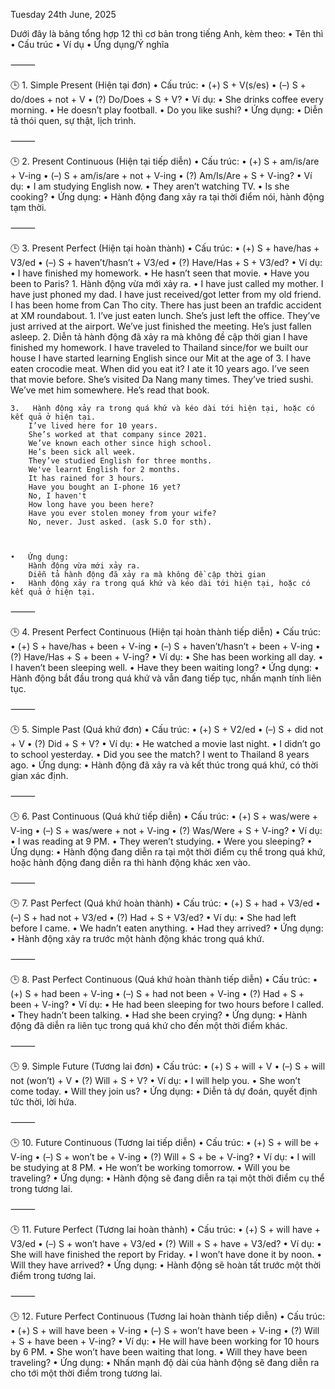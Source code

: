 Tuesday 24th June, 2025

Dưới đây là bảng tổng hợp 12 thì cơ bản trong tiếng Anh, kèm theo:
	•	Tên thì
	•	Cấu trúc
	•	Ví dụ
	•	Ứng dụng/Ý nghĩa

⸻

🕒 1. Simple Present (Hiện tại đơn)
	•	Cấu trúc:
	•	(+) S + V(s/es)
	•	(–) S + do/does + not + V
	•	(?) Do/Does + S + V?
	•	Ví dụ:
	•	She drinks coffee every morning.
	•	He doesn’t play football.
	•	Do you like sushi?
	•	Ứng dụng:
	•	Diễn tả thói quen, sự thật, lịch trình.

⸻

🕒 2. Present Continuous (Hiện tại tiếp diễn)
	•	Cấu trúc:
	•	(+) S + am/is/are + V-ing
	•	(–) S + am/is/are + not + V-ing
	•	(?) Am/Is/Are + S + V-ing?
	•	Ví dụ:
	•	I am studying English now.
	•	They aren’t watching TV.
	•	Is she cooking?
	•	Ứng dụng:
	•	Hành động đang xảy ra tại thời điểm nói, hành động tạm thời.

⸻

🕒 3. Present Perfect (Hiện tại hoàn thành)
	•	Cấu trúc:
	•	(+) S + have/has + V3/ed
	•	(–) S + haven’t/hasn’t + V3/ed
	•	(?) Have/Has + S + V3/ed?
	•	Ví dụ:
	•	I have finished my homework.
	•	He hasn’t seen that movie.
	•	Have you been to Paris?
    1. Hành động vừa mới xảy ra.
    •   I have just called my mother.
        I have just phoned my dad.
        I have just received/got letter from my old friend. 
        I has been home from Can Tho city.
        There has just been an trafdic accident at XM roundabout.
        1.	I’ve just eaten lunch.
	    She’s just left the office.
	    They’ve just arrived at the airport.
	    We’ve just finished the meeting.
	    He’s just fallen asleep.
    2. Diễn tả hành động đã xảy ra mà không đề cập thời gian
        I have finished my homework.
        I have traveled to Thailand since/for we built our house 
        I have started learning English since our Mit at the age of 3.
        I have eaten crocodie meat. 
        When did you eat it?
        I ate it 10 years ago.
        I’ve seen that movie before.
		She’s visited Da Nang many times.
		They’ve tried sushi.
		We’ve met him somewhere.
		He’s read that book.

    3.   Hành động xảy ra trong quá khứ và kéo dài tới hiện tại, hoặc có kết quả ở hiện tại.  
        I’ve lived here for 10 years.
	    She’s worked at that company since 2021.
	    We’ve known each other since high school.
	    He’s been sick all week.
	    They’ve studied English for three months.
        We've learnt English for 2 months.
        It has rained for 3 hours.
        Have you bought an I-phone 16 yet?
        No, I haven't
        How long have you been here?
        Have you ever stolen money from your wife?
        No, never. Just asked. (ask S.O for sth).
        


	•	Ứng dụng:
        Hành động vừa mới xảy ra.
        Diễn tả hành động đã xảy ra mà không đề cập thời gian
	•	Hành động xảy ra trong quá khứ và kéo dài tới hiện tại, hoặc có kết quả ở hiện tại.

⸻

🕒 4. Present Perfect Continuous (Hiện tại hoàn thành tiếp diễn)
	•	Cấu trúc:
	•	(+) S + have/has + been + V-ing
	•	(–) S + haven’t/hasn’t + been + V-ing
	•	(?) Have/Has + S + been + V-ing?
	•	Ví dụ:
	•	She has been working all day.
	•	I haven’t been sleeping well.
	•	Have they been waiting long?
	•	Ứng dụng:
	•	Hành động bắt đầu trong quá khứ và vẫn đang tiếp tục, nhấn mạnh tính liên tục.

⸻

🕒 5. Simple Past (Quá khứ đơn)
	•	Cấu trúc:
	•	(+) S + V2/ed
	•	(–) S + did not + V
	•	(?) Did + S + V?
	•	Ví dụ:
	•	He watched a movie last night.
	•	I didn’t go to school yesterday.
	•	Did you see the match?
        I went to Thailand 8 years ago.
	•	Ứng dụng:
	•	Hành động đã xảy ra và kết thúc trong quá khứ, có thời gian xác định.

⸻

🕒 6. Past Continuous (Quá khứ tiếp diễn)
	•	Cấu trúc:
	•	(+) S + was/were + V-ing
	•	(–) S + was/were + not + V-ing
	•	(?) Was/Were + S + V-ing?
	•	Ví dụ:
	•	I was reading at 9 PM.
	•	They weren’t studying.
	•	Were you sleeping?
	•	Ứng dụng:
	•	Hành động đang diễn ra tại một thời điểm cụ thể trong quá khứ, hoặc hành động đang diễn ra thì hành động khác xen vào.

⸻

🕒 7. Past Perfect (Quá khứ hoàn thành)
	•	Cấu trúc:
	•	(+) S + had + V3/ed
	•	(–) S + had not + V3/ed
	•	(?) Had + S + V3/ed?
	•	Ví dụ:
	•	She had left before I came.
	•	We hadn’t eaten anything.
	•	Had they arrived?
	•	Ứng dụng:
	•	Hành động xảy ra trước một hành động khác trong quá khứ.

⸻

🕒 8. Past Perfect Continuous (Quá khứ hoàn thành tiếp diễn)
	•	Cấu trúc:
	•	(+) S + had been + V-ing
	•	(–) S + had not been + V-ing
	•	(?) Had + S + been + V-ing?
	•	Ví dụ:
	•	He had been sleeping for two hours before I called.
	•	They hadn’t been talking.
	•	Had she been crying?
	•	Ứng dụng:
	•	Hành động đã diễn ra liên tục trong quá khứ cho đến một thời điểm khác.

⸻

🕒 9. Simple Future (Tương lai đơn)
	•	Cấu trúc:
	•	(+) S + will + V
	•	(–) S + will not (won’t) + V
	•	(?) Will + S + V?
	•	Ví dụ:
	•	I will help you.
	•	She won’t come today.
	•	Will they join us?
	•	Ứng dụng:
	•	Diễn tả dự đoán, quyết định tức thời, lời hứa.

⸻

🕒 10. Future Continuous (Tương lai tiếp diễn)
	•	Cấu trúc:
	•	(+) S + will be + V-ing
	•	(–) S + won’t be + V-ing
	•	(?) Will + S + be + V-ing?
	•	Ví dụ:
	•	I will be studying at 8 PM.
	•	He won’t be working tomorrow.
	•	Will you be traveling?
	•	Ứng dụng:
	•	Hành động sẽ đang diễn ra tại một thời điểm cụ thể trong tương lai.

⸻

🕒 11. Future Perfect (Tương lai hoàn thành)
	•	Cấu trúc:
	•	(+) S + will have + V3/ed
	•	(–) S + won’t have + V3/ed
	•	(?) Will + S + have + V3/ed?
	•	Ví dụ:
	•	She will have finished the report by Friday.
	•	I won’t have done it by noon.
	•	Will they have arrived?
	•	Ứng dụng:
	•	Hành động sẽ hoàn tất trước một thời điểm trong tương lai.

⸻

🕒 12. Future Perfect Continuous (Tương lai hoàn thành tiếp diễn)
	•	Cấu trúc:
	•	(+) S + will have been + V-ing
	•	(–) S + won’t have been + V-ing
	•	(?) Will + S + have been + V-ing?
	•	Ví dụ:
	•	He will have been working for 10 hours by 6 PM.
	•	She won’t have been waiting that long.
	•	Will they have been traveling?
	•	Ứng dụng:
	•	Nhấn mạnh độ dài của hành động sẽ đang diễn ra cho tới một thời điểm trong tương lai.